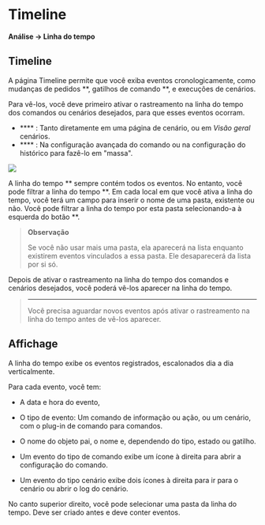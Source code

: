 # Timeline
**Análise → Linha do tempo**

## Timeline

A página Timeline permite que você exiba eventos cronologicamente, como mudanças de pedidos **, gatilhos de comando **, e execuções de cenários.

Para vê-los, você deve primeiro ativar o rastreamento na linha do tempo dos comandos ou cenários desejados, para que esses eventos ocorram.

- **** : Tanto diretamente em uma página de cenário, ou em *Visão geral* cenários.
- **** : Na configuração avançada do comando ou na configuração do histórico para fazê-lo em "massa".

![](images/timeline_intro.jpg)

A linha do tempo ** sempre contém todos os eventos. No entanto, você pode filtrar a linha do tempo **. Em cada local em que você ativa a linha do tempo, você terá um campo para inserir o nome de uma pasta, existente ou não.
Você pode filtrar a linha do tempo por esta pasta selecionando-a à esquerda do botão **.

> **Observação**
>
> Se você não usar mais uma pasta, ela aparecerá na lista enquanto existirem eventos vinculados a essa pasta. Ele desaparecerá da lista por si só.

Depois de ativar o rastreamento na linha do tempo dos comandos e cenários desejados, você poderá vê-los aparecer na linha do tempo.

> ****
>
> Você precisa aguardar novos eventos após ativar o rastreamento na linha do tempo antes de vê-los aparecer.

## Affichage

A linha do tempo exibe os eventos registrados, escalonados dia a dia verticalmente.

Para cada evento, você tem:

- A data e hora do evento,
- O tipo de evento: Um comando de informação ou ação, ou um cenário, com o plug-in de comando para comandos.
- O nome do objeto pai, o nome e, dependendo do tipo, estado ou gatilho.

- Um evento do tipo de comando exibe um ícone à direita para abrir a configuração do comando.
- Um evento do tipo cenário exibe dois ícones à direita para ir para o cenário ou abrir o log do cenário.

No canto superior direito, você pode selecionar uma pasta da linha do tempo. Deve ser criado antes e deve conter eventos.
